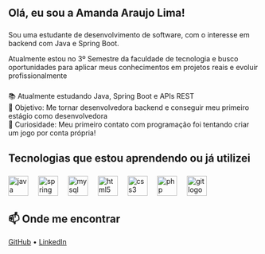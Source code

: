 ## Olá, eu sou a Amanda Araujo Lima!


###

<p align="left">Sou uma estudante de desenvolvimento de software, com o interesse em backend com Java e Spring Boot.</p> 
 <p align="left"> Atualmente estou no 3º Semestre da faculdade de tecnologia e busco oportunidades para aplicar meus conhecimentos em projetos reais e evoluir profissionalmente </p>

###

<p align="left">
📚 Atualmente estudando Java, Spring Boot e APIs REST<br>
🎯 Objetivo: Me tornar desenvolvedora backend e conseguir meu primeiro estágio como desenvolvedora<br>
🎲 Curiosidade: Meu primeiro contato com programação foi tentando criar um jogo por conta própria!
</p>

###

<h2 align="left">Tecnologias que estou aprendendo ou já utilizei</h2>

###

<div align="left">
  <img src="https://cdn.jsdelivr.net/gh/devicons/devicon/icons/java/java-original.svg" height="40" alt="java logo" />
  <img width="12" />
  <img src="https://cdn.jsdelivr.net/gh/devicons/devicon/icons/spring/spring-original.svg" height="40" alt="spring logo" />
  <img width="12" />
  <img src="https://cdn.jsdelivr.net/gh/devicons/devicon/icons/mysql/mysql-original.svg" height="40" alt="mysql logo" />
  <img width="12" />
  <img src="https://cdn.jsdelivr.net/gh/devicons/devicon/icons/html5/html5-original.svg" height="40" alt="html5 logo" />
  <img width="12" />
  <img src="https://cdn.jsdelivr.net/gh/devicons/devicon/icons/css3/css3-original.svg" height="40" alt="css3 logo" />
  <img width="12" />
  <img src="https://cdn.jsdelivr.net/gh/devicons/devicon/icons/php/php-original.svg" height="40" alt="php logo" />
  <img width="12" />
  <img src="https://cdn.jsdelivr.net/gh/devicons/devicon/icons/git/git-original.svg" height="40" alt="git logo" />
</div>

###

<h2 align="left">📫 Onde me encontrar</h2>

<p align="left">
  <a href="https://github.com/MandyLima" target="_blank">GitHub</a> •
  <a href="https://www.linkedin.com/in/amanda-araujo-lima-" target="_blank">LinkedIn</a>
</p>

